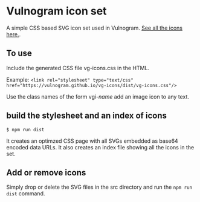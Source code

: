 # Vulnogram icon set

A simple CSS based SVG icon set used in Vulnogram. [See all the icons here.](https://vulnogram.github.io/vg-icons/dist/).

## To use

Include the generated CSS file vg-icons.css in the HTML.

Example: 
`<link rel="stylesheet" type="text/css" href="https://vulnogram.github.io/vg-icons/dist/vg-icons.css"/>`

Use the class names of the form vgi-_name_ add an image icon to any text.

## build the stylesheet and an index of icons

`$ npm run dist`

It creates an optimzed CSS page with all SVGs embedded as base64 encoded data URLs. It also creates an index file showing all the icons in the set.

## Add or remove icons

Simply drop or delete the SVG files in the src directory and run the `npm run dist` command.

